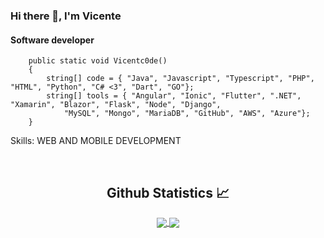 ### Hi there 👋, I'm Vicente
#### Software developer
        public static void Vicentc0de()
        {
            string[] code = { "Java", "Javascript", "Typescript", "PHP", "HTML", "Python", "C# <3", "Dart", "GO"};
            string[] tools = { "Angular", "Ionic", "Flutter", ".NET", "Xamarin", "Blazor", "Flask", "Node", "Django",
                "MySQL", "Mongo", "MariaDB", "GitHub", "AWS", "Azure"};
        }

Skills: WEB AND MOBILE DEVELOPMENT

<br/>

  <h2 align="center"> Github Statistics 📈 </h2>
  
  <div align="center"> 
     <a href="">
      <img align="center" src="https://github-readme-stats-sigma-five.vercel.app/api?username=Bgstatic&show_icons=true&include_all_commits=true&count_private=true&theme=react&line_height=40" />
    </a>
    <a href="">
      <img align="center" src="https://github-readme-stats.vercel.app/api/top-langs/?username=vicente100est&theme=react&line_height=40&hide=css"/>
    </a>
</div
  
<br/>
